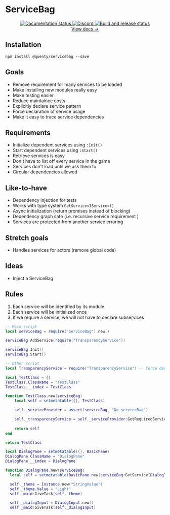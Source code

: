 # ServiceBag
<div align="center">
  <a href="http://quenty.github.io/NevermoreEngine/">
    <img src="https://github.com/Quenty/NevermoreEngine/actions/workflows/docs.yml/badge.svg" alt="Documentation status" />
  </a>
  <a href="https://discord.gg/mhtGUS8">
    <img src="https://img.shields.io/discord/385151591524597761?color=5865F2&label=discord&logo=discord&logoColor=white" alt="Discord" />
  </a>
  <a href="https://github.com/Quenty/NevermoreEngine/actions">
    <img src="https://github.com/Quenty/NevermoreEngine/actions/workflows/build.yml/badge.svg" alt="Build and release status" />
  </a>
</div>

<div align="center"><a href="https://quenty.github.io/NevermoreEngine/api/ServiceBag">View docs →</a></div>

## Installation
```
npm install @quenty/servicebag --save
```

## Goals
- Remove requirement for many services to be loaded
- Make installing new modules really easy
- Make testing easier
- Reduce maintaince costs
- Explicitly declare service pattern
- Force declaration of service usage
- Make it easy to trace service dependencies

## Requirements

- Initialize dependent services using `:Init()`
- Start dependent services using `:Start()`
- Retrieve services is easy
- Don't have to list off every service in the game
- Services don't load until we ask them to
- Circular dependencies allowed

## Like-to-have

- Dependency injection for tests
- Works with type system `GetService<IService>()`
- Async initialization (return promises instead of blocking)
- Dependency graph safe (i.e. recursive service requirement )
- Services are protected from another service erroring

## Stretch goals
- Handles services for actors (remove global code)

## Ideas
- Inject a ServiceBag

## Rules

1. Each service will be identified by its module
2. Each service will be initialized once
3. If we require a service, we will not have to declare subservices

```lua
-- Main script
local serviceBag = require("ServiceBag").new()

serviceBag:AddService(require("TransparencyService"))

serviceBag:Init()
serviceBag:Start()
```

```lua
-- Other script
local TransparencyService = require("TransparencyService") -- force declaration at top

local TestClass = {}
TestClass.ClassName = "TestClass"
TestClass.__index = TestClass

function TestClass.new(serviceBag)
	local self = setmetatable({}, TestClass)

	self._serviceProvider = assert(serviceBag, "No serviceBag")

	self._transparencyService = self._serviceProvider:GetRequiredService(TransparencyService)
	
	return self
end

return TestClass
```

```lua
local DialogPane = setmetatable({}, BasicPane)
DialogPane.ClassName = "DialogPane"
DialogPane.__index = DialogPane

function DialogPane.new(serviceBag)
  local self = setmetatable(BasicPane.new(serviceBag:GetService(DialogTemplatesClient):Clone("DialogPaneTemplate")), DialogPane)

  self._theme = Instance.new("StringValue")
  self._theme.Value = "Light"
  self._maid:GiveTask(self._theme)

  self._dialogInput = DialogInput.new()
  self._maid:GiveTask(self._dialogInput)

```